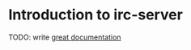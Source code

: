 # Introduction to irc-server

TODO: write [great documentation](http://jacobian.org/writing/what-to-write/)
